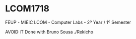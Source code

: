 # LCOM1718

FEUP - MIEIC 
LCOM - Computer Labs - 2º Year / 1º Semester

AVOID IT 
Done with Bruno Sousa ./Rekicho
